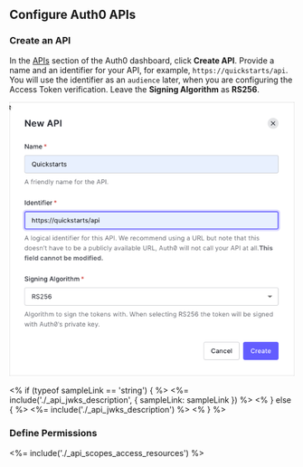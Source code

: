 ## Configure Auth0 APIs

### Create an API

In the [APIs](${manage_url}/#/apis) section of the Auth0 dashboard, click **Create API**. Provide a name and an identifier for your API, for example, `https://quickstarts/api`. You will use the identifier as an `audience` later, when you are configuring the Access Token verification. Leave the **Signing Algorithm** as **RS256**.

![Create API](/media/articles/server-apis/create-api.png)

<% if (typeof sampleLink == 'string') { %>
<%= include('./_api_jwks_description', { sampleLink: sampleLink }) %>
<% } else { %>
<%= include('./_api_jwks_description') %>
<% }  %>

### Define Permissions
<%= include('./_api_scopes_access_resources') %>
